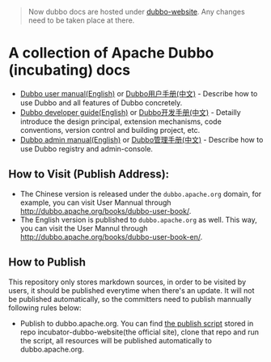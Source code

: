 > Now dubbo docs are hosted under [dubbo-website](https://github.com/apache/incubator-dubbo-website). Any changes need to be taken place at there.

# A collection of Apache Dubbo (incubating) docs

* [Dubbo user manual(English)](http://dubbo.apache.org/books/dubbo-user-book-en/) or [Dubbo用户手册(中文)](http://dubbo.apache.org/books/dubbo-user-book/) - Describe how to use Dubbo and all features of Dubbo concretely.
* [Dubbo developer guide(English)](http://dubbo.apache.org/books/dubbo-dev-book-en/) or [Dubbo开发手册(中文)](http://dubbo.apache.org/books/dubbo-dev-book/) - Detailly introduce the design principal, extension mechanisms, code conventions, version control and building project, etc.
* [Dubbo admin manual(English)](http://dubbo.apache.org/books/dubbo-admin-book-en/) or [Dubbo管理手册(中文)](http://dubbo.apache.org/books/dubbo-admin-book/) - Describe how to use Dubbo registry and admin-console.

## How to Visit (Publish Address):

* The Chinese version is released under the `dubbo.apache.org` domain, for example, you can visit User Mannual through http://dubbo.apache.org/books/dubbo-user-book/.
* The English version is published to `dubbo.apache.org` as well. This way, you can visit the User Mannul through http://dubbo.apache.org/books/dubbo-user-book-en/.

## How to Publish

This repository only stores markdown sources, in order to be visited by users, it should be published everytime when there's an update. It will not be published automatically, so the committers need to publish mannually following rules below:

* Publish to dubbo.apache.org. You can find [the publish script](https://github.com/apache/incubator-dubbo-website/blob/asf-site/script/deploy) stored in repo incubator-dubbo-website(the official site), clone that repo and run the script, all resources will be published automatically to dubbo.apache.org.

